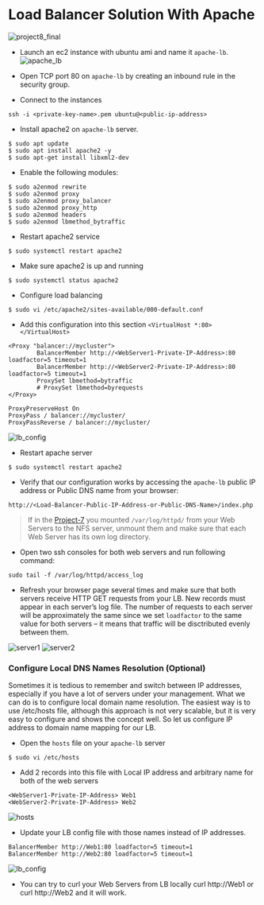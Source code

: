 # Load Balancer Solution With Apache

![project8_final](./images/project8/Tooling-Website-Infrastructure-wLB.png)

- Launch an ec2 instance with ubuntu ami and name it `apache-lb`.
![apache_lb](./images/project8/apache_lb.png)

- Open TCP port 80 on `apache-lb` by creating an inbound rule in the security group.

- Connect to the instances
```
ssh -i <private-key-name>.pem ubuntu@<public-ip-address>
```

- Install apache2 on `apache-lb` server.
```
$ sudo apt update
$ sudo apt install apache2 -y
$ sudo apt-get install libxml2-dev
```
- Enable the following modules:
```
$ sudo a2enmod rewrite
$ sudo a2enmod proxy
$ sudo a2enmod proxy_balancer
$ sudo a2enmod proxy_http
$ sudo a2enmod headers
$ sudo a2enmod lbmethod_bytraffic
```
- Restart apache2 service
```
$ sudo systemctl restart apache2
```
- Make sure apache2 is up and running
```
$ sudo systemctl status apache2
```
- Configure load balancing
```
$ sudo vi /etc/apache2/sites-available/000-default.conf
```
- Add this configuration into this section `<VirtualHost *:80>  </VirtualHost>`
```
<Proxy "balancer://mycluster">
        BalancerMember http://<WebServer1-Private-IP-Address>:80 loadfactor=5 timeout=1
        BalancerMember http://<WebServer2-Private-IP-Address>:80 loadfactor=5 timeout=1
        ProxySet lbmethod=bytraffic
        # ProxySet lbmethod=byrequests
</Proxy>

ProxyPreserveHost On
ProxyPass / balancer://mycluster/
ProxyPassReverse / balancer://mycluster/
```
![lb_config](./images/project8/lb_config_ip.png)

- Restart apache server
```
$ sudo systemctl restart apache2
```

- Verify that our configuration works by accessing the `apache-lb` public IP address or Public DNS name from your browser:
```
http://<Load-Balancer-Public-IP-Address-or-Public-DNS-Name>/index.php
```
> If in the [Project-7](https://github.com/Tunji-L/dareyio-pbl/blob/main/project7.md) you mounted `/var/log/httpd/` from your Web Servers to the NFS server, unmount them and make sure that each Web Server has its own log directory.

- Open two ssh consoles for both web servers and run following command:
```
sudo tail -f /var/log/httpd/access_log
```
- Refresh your browser page several times and make sure that both servers receive HTTP GET requests from your LB. New records must appear in each server’s log file. The number of requests to each server will be approximately the same since we set `loadfactor` to the same value for both servers – it means that traffic will be disctributed evenly between them.

![server1](./images/project8/server1.png)
![server2](./images/project8/server2.png)

### Configure Local DNS Names Resolution (Optional)
Sometimes it is tedious to remember and switch between IP addresses, especially if you have a lot of servers under your management.
What we can do is to configure local domain name resolution. The easiest way is to use /etc/hosts file, although this approach is not very scalable, but it is very easy to configure and shows the concept well. So let us configure IP address to domain name mapping for our LB.

- Open the `hosts` file on your `apache-lb` server
```
$ sudo vi /etc/hosts
```
- Add 2 records into this file with Local IP address and arbitrary name for both of the web servers
```
<WebServer1-Private-IP-Address> Web1
<WebServer2-Private-IP-Address> Web2
```
![hosts](./images/project8/hosts.png)
- Update your LB config file with those names instead of IP addresses.
```
BalancerMember http://Web1:80 loadfactor=5 timeout=1
BalancerMember http://Web2:80 loadfactor=5 timeout=1
```
![lb_config](./images/project8/lb_config_dns.png)

- You can try to curl your Web Servers from LB locally curl http://Web1 or curl http://Web2 and it will work.